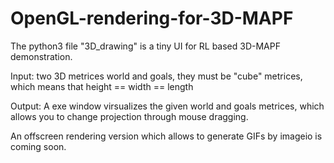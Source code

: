 # OpenGL-rendering-for-3D-MAPF

The python3 file "3D_drawing" is a tiny UI for RL based 3D-MAPF demonstration.

Input: 
two 3D metrices world and goals, they must be "cube" metrices, which means that height == width == length

Output:
A exe window virsualizes the given world and goals metrices, which allows you to change projection through mouse dragging.

An offscreen rendering version which allows to generate GIFs by imageio is coming soon.
